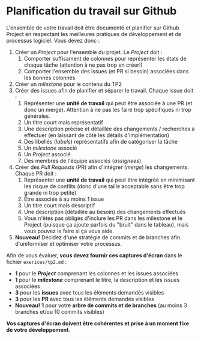 # Planification du travail sur Github

L'ensemble de votre travail doit être documenté et planifier sur Github Project en respectant les meilleures pratiques de développement et de processus logiciel. Vous devez donc :

1. Créer un *Project* pour l'ensemble du projet. Le *Project* doit :
    1. Comporter suffisament de colonnes pour représenter les états de chaque tâche (attention à ne pas trop en créer!)
    2. Comporter l'ensemble des issues (et PR si besoin) associées dans les bonnes colonnes
2. Créer un *milestone* pour le contenu du TP2
3. Créer des issues afin de planifier et séparer le travail. Chaque issue doit :
    1. Représenter une **unité de travail** qui peut être associée à une PR (et donc un merge). Attention à ne pas les faire trop spécifiques ni trop générales.
    2. Un titre court mais représentatif
    3. Une description précise et détaillée des changements / recherches à effectuer (en laissant de côté les détails d'implémentation)
    4. Des libellés (*labels*) représentatifs afin de catégoriser la tâche
    5. Un *milestone* associé
    6. Un *Project* associé
    7. Des membres de l'équipe associés (*assignees*)
4. Créer des *Pull Requests* (PR) afin d'intégrer (*merge*) les changements. Chaque PR doit :
    1. Représenter une **unité de travail** qui peut être intégrée en minimisant les risque de conflits (donc d'une taille acceptable sans être trop grande ni trop petite)
    2. Être associée à au moins 1 issue
    3. Un titre court mais descriptif
    4. Une description (détaillée au besoin) des changements effectués
    5. Vous n'êtes pas obligés d'inclure les PR dans les milestone et le Project (puisque ça ajoute parfois du "bruit" dans le tableau), mais vous pouvez le faire si ça vous aide. 
5. **Nouveau!** Décidez d'une stratégie de commits et de branches afin d'uniformiser et optimiser votre processus.

Afin de vous évaluer, **vous devez fournir ces captures d'écran** dans le fichier `exerices/tp2.md` :

- **1** pour le ***Project*** comprenant les colonnes et les issues associées
- **1** pour le ***milestone*** comprenant le titre, la description et les issues associées
- **3** pour les **issues** avec tous les éléments demandés visibles
- **3** pour les **PR** avec tous les éléments demandés visibles
- **Nouveau!** **1** pour votre **arbre de commits et de branches** (au moins 3 branches et/ou 10 commits visibles)

**Vos captures d'écran doivent être cohérentes et prise à un moment fixe de votre développement**.
